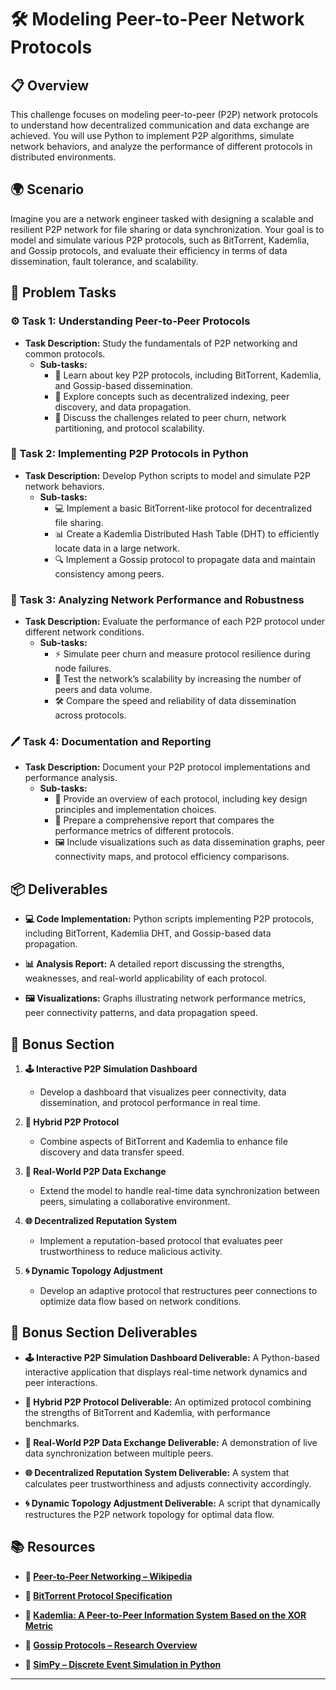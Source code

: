 # 🛠️ Modeling Peer-to-Peer Network Protocols

## 📋 Overview
This challenge focuses on modeling peer-to-peer (P2P) network protocols to understand how decentralized communication and data exchange are achieved. You will use Python to implement P2P algorithms, simulate network behaviors, and analyze the performance of different protocols in distributed environments.

## 🌍 Scenario
Imagine you are a network engineer tasked with designing a scalable and resilient P2P network for file sharing or data synchronization. Your goal is to model and simulate various P2P protocols, such as BitTorrent, Kademlia, and Gossip protocols, and evaluate their efficiency in terms of data dissemination, fault tolerance, and scalability.

## 📝 Problem Tasks

### ⚙️ Task 1: Understanding Peer-to-Peer Protocols
- **Task Description:** Study the fundamentals of P2P networking and common protocols.
  - **Sub-tasks:**
    - 📐 Learn about key P2P protocols, including BitTorrent, Kademlia, and Gossip-based dissemination.
    - 🧮 Explore concepts such as decentralized indexing, peer discovery, and data propagation.
    - 🔧 Discuss the challenges related to peer churn, network partitioning, and protocol scalability.

### 🔬 Task 2: Implementing P2P Protocols in Python
- **Task Description:** Develop Python scripts to model and simulate P2P network behaviors.
  - **Sub-tasks:**
    - 💻 Implement a basic BitTorrent-like protocol for decentralized file sharing.
    - 📊 Create a Kademlia Distributed Hash Table (DHT) to efficiently locate data in a large network.
    - 🔍 Implement a Gossip protocol to propagate data and maintain consistency among peers.

### 🔧 Task 3: Analyzing Network Performance and Robustness
- **Task Description:** Evaluate the performance of each P2P protocol under different network conditions.
  - **Sub-tasks:**
    - ⚡ Simulate peer churn and measure protocol resilience during node failures.
    - 🔄 Test the network’s scalability by increasing the number of peers and data volume.
    - 🛠️ Compare the speed and reliability of data dissemination across protocols.

### 🖊️ Task 4: Documentation and Reporting
- **Task Description:** Document your P2P protocol implementations and performance analysis.
  - **Sub-tasks:**
    - 📄 Provide an overview of each protocol, including key design principles and implementation choices.
    - 📝 Prepare a comprehensive report that compares the performance metrics of different protocols.
    - 🖼️ Include visualizations such as data dissemination graphs, peer connectivity maps, and protocol efficiency comparisons.

## 📦 Deliverables
- **💻 Code Implementation:**
  Python scripts implementing P2P protocols, including BitTorrent, Kademlia DHT, and Gossip-based data propagation.

- **📊 Analysis Report:**
  A detailed report discussing the strengths, weaknesses, and real-world applicability of each protocol.

- **🖼️ Visualizations:**
  Graphs illustrating network performance metrics, peer connectivity patterns, and data propagation speed.

## 🎁 Bonus Section
1. **🕹️ Interactive P2P Simulation Dashboard**
   - Develop a dashboard that visualizes peer connectivity, data dissemination, and protocol performance in real time.

2. **🧮 Hybrid P2P Protocol**
   - Combine aspects of BitTorrent and Kademlia to enhance file discovery and data transfer speed.

3. **🔄 Real-World P2P Data Exchange**
   - Extend the model to handle real-time data synchronization between peers, simulating a collaborative environment.

4. **🌐 Decentralized Reputation System**
   - Implement a reputation-based protocol that evaluates peer trustworthiness to reduce malicious activity.

5. **🌀 Dynamic Topology Adjustment**
   - Develop an adaptive protocol that restructures peer connections to optimize data flow based on network conditions.

## 🏅 Bonus Section Deliverables
- **🕹️ Interactive P2P Simulation Dashboard Deliverable:**
  A Python-based interactive application that displays real-time network dynamics and peer interactions.

- **🧮 Hybrid P2P Protocol Deliverable:**
  An optimized protocol combining the strengths of BitTorrent and Kademlia, with performance benchmarks.

- **🔄 Real-World P2P Data Exchange Deliverable:**
  A demonstration of live data synchronization between multiple peers.

- **🌐 Decentralized Reputation System Deliverable:**
  A system that calculates peer trustworthiness and adjusts connectivity accordingly.

- **🌀 Dynamic Topology Adjustment Deliverable:**
  A script that dynamically restructures the P2P network topology for optimal data flow.

## 📚 Resources

- **🔗 [Peer-to-Peer Networking – Wikipedia](https://en.wikipedia.org/wiki/Peer-to-peer)**

- **🔗 [BitTorrent Protocol Specification](https://www.bittorrent.org/beps/bep_0003.html)**

- **🔗 [Kademlia: A Peer-to-Peer Information System Based on the XOR Metric](https://pdos.csail.mit.edu/~petar/papers/maymounkov-kademlia-lncs.pdf)**

- **🔗 [Gossip Protocols – Research Overview](https://arxiv.org/abs/1901.01271)**

- **🔗 [SimPy – Discrete Event Simulation in Python](https://simpy.readthedocs.io/)**

---
